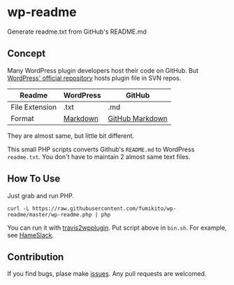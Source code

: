 # wp-readme

Generate readme.txt from GitHub's README.md

## Concept

Many WordPress plugin developers host their code on GitHub.
But [WordPress' official repository](https://wordpress.org/plugins/) hosts
plugin file in SVN repos.

Readme | WordPress | GitHub
-------|-----------|----
File Extension|.txt|.md
Format|[Markdown](https://daringfireball.net/projects/markdown/)|[GitHub Markdown](https://guides.github.com/features/mastering-markdown/)

They are almost same, but little bit different.

This small PHP scripts converts Github's `README.md` to WordPress `readme.txt`.
You don't have to maintain 2 almost same text files.

## How To Use

Just grab and run PHP.

```
curl -L https://raw.githubusercontent.com/fumikito/wp-readme/master/wp-readme.php | php
```

You can run it with [travis2wpplugin](https://github.com/miya0001/travis2wpplugin).
Put script above in `bin.sh`. For example, see [HameSlack](https://github.com/hametuha/hameslack).

## Contribution

If you find bugs, plase make [issues](https://github.com/fumikito/wp-readme/issues). Any pull requests are welcomed.
